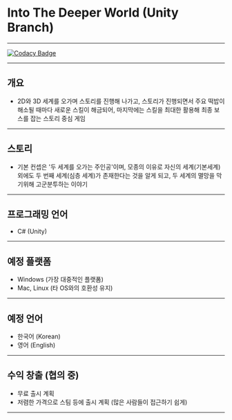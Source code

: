# Into The Deeper World (Unity Branch)

---

[![Codacy Badge](https://app.codacy.com/project/badge/Grade/3e4c6e8ea3d4469b816942602cd14e99)](https://www.codacy.com/gh/Team-IF/into-the-deeper-world)

---

## 개요
-   2D와 3D 세계를 오가며 스토리를 진행해 나가고, 스토리가 진행되면서 주요 떡밥이 해소될 때마다 새로운 스킬이 해금되어, 마지막에는 스킬을 최대한 활용해 최종 보스를 잡는 스토리 중심 게임

---

## 스토리
-   기본 컨셉은 '두 세계를 오가는 주인공'이며, 모종의 이유로 자신의 세계(기본세계) 외에도 두 번째 세계(심층 세계)가 존재한다는 것을 알게 되고, 두 세계의 멸망을 막기위해 고군분투하는 이야기

---

## 프로그래밍 언어
-   C# (Unity)

---

## 예정 플랫폼
-   Windows (가장 대중적인 플랫폼)
-   Mac, Linux (타 OS와의 호환성 유지)

---

## 예정 언어
-   한국어 (Korean)
-   영어 (English)

---

## 수익 창출 (협의 중)
-   무료 출시 계획
-   저렴한 가격으로 스팀 등에 출시 계획 (많은 사람들이 접근하기 쉽게)

---
